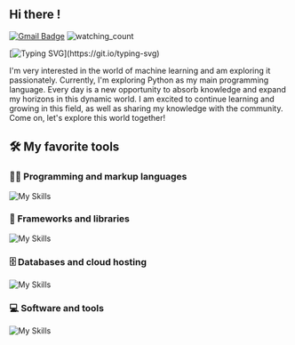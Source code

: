 ## Hi there !

[![Gmail Badge](https://img.shields.io/badge/-Gmail-c14438?style=flat-square&logo=Gmail&logoColor=white&link=mailto:denayativanie@gmail.com)](mailto:denayativanie@gmail.com)
<img src="https://komarev.com/ghpvc/?username=CruzNadin&color=brightgreen" alt="watching_count" />

[![Typing SVG](https://readme-typing-svg.herokuapp.com/?lines=I+am+Naya;Welcome+to+my+github+profile.)](https://git.io/typing-svg)

I'm very interested in the world of machine learning and am exploring it passionately. Currently, I'm exploring Python as my main programming language. Every day is a new opportunity to absorb knowledge and expand my horizons in this dynamic world. I am excited to continue learning and growing in this field, as well as sharing my knowledge with the community. Come on, let's explore this world together!

## 🛠️ My favorite tools

### 👨‍💻 Programming and markup languages
![My Skills](https://skillicons.dev/icons?i=python,js,react,html,css,tailwind)
### 🧰 Frameworks and libraries
![My Skills](https://skillicons.dev/icons?i=react,bootstrap,docker,github,wordpress,flask)
### 🗄️ Databases and cloud hosting
![My Skills](https://skillicons.dev/icons?i=aws,vercel,postgres,mysql)
### 💻 Software and tools
![My Skills](https://skillicons.dev/icons?i=vscode,visualstudio,linux,codepen,postman,figma,stackoverflow)
